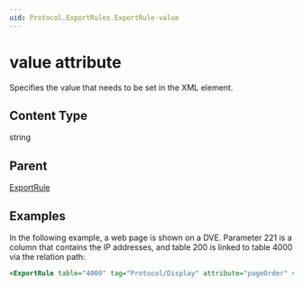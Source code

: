 ```yaml
---
uid: Protocol.ExportRules.ExportRule-value
---
```


# value attribute

Specifies the value that needs to be set in the XML element.

## Content Type

string

## Parent

[ExportRule](xref:Protocol.ExportRules.ExportRule)

## Examples

In the following example, a web page is shown on a DVE. Parameter 221 is a column that contains the IP addresses, and table 200 is linked to table 4000 via the relation path:

```xml
<ExportRule table="4000" tag="Protocol/Display" attribute="pageOrder" value="General; Input/Output;Webpage#http://[id:211]" />
```

